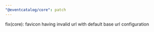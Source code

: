 ```yaml
---
"@eventcatalog/core": patch
---
```


fix(core): favicon having invalid url with default base url configuration
